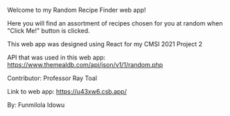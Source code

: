 Welcome to my Random Recipe Finder web app!

Here you will find an assortment of recipes chosen for you at random when "Click Me!" button is clicked.

This web app was designed using React for my CMSI 2021 Project 2

API that was used in this web app: https://www.themealdb.com/api/json/v1/1/random.php

Contributor: Professor Ray Toal

Link to web app: https://u43xw6.csb.app/

By: Funmilola Idowu

